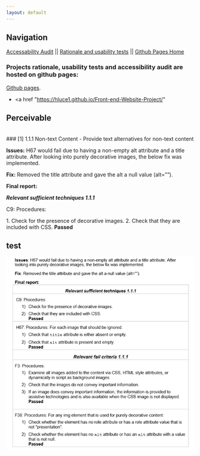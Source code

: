 ```yaml
---
layout: default
---
```


## Navigation 
[Accessability Audit](https://hluce1.github.io/week4/audit/) || [Rationale and usability tests](https://hluce1.github.io/week4/rationale/) || [Github Pages Home](https://hluce1.github.io/week4/)

### Projects rationale, usability tests and accessibility audit are hosted on github pages:
[Github pages](https://hluce1.github.io/Front-end-Website-Project/).


* <a href "https://hluce1.github.io/Front-end-Website-Project/" </a>

## Perceivable 
<br>
### [1] 1.1.1 Non-text Content - Provide text alternatives for non-text content
<p><b>Issues:</b> H67 would fail due to having a non-empty alt attribute and a title attribute. After looking into purely decorative images, the below fix was implemented. <p>
<b>Fix:</b> Removed the title attribute and gave the alt a null value (alt=””).
<p><b>Final report:</b></p>
<p><b><em>Relevant sufficient techniques 1.1.1</em></b><p>
<p>C9: Procedures:</p>
1.	Check for the presence of decorative images.
2.	Check that they are included with CSS.
<b>Passed</b>
<br>
  
  ## test 
![Branching](https://github.com/hluce1/week4/blob/master/audit/images/1.png)
